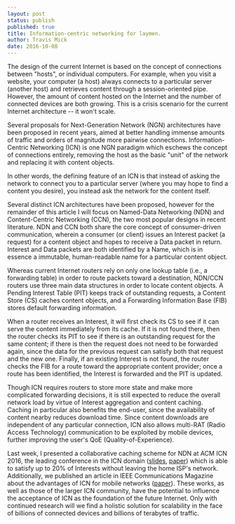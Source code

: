 ```yaml
---
layout: post
status: publish
published: true
title: Information-centric networking for laymen.
author: Travis Mick
date: 2016-10-08
---
```


The design of the current Internet is based on the concept of connections between "hosts", or individual computers. For example, when you visit a website, your computer (a host) always connects to a particular server (another host) and retrieves content through a session-oriented pipe. However, the amount of content hosted on the Internet and the number of connected devices are both growing. This is a crisis scenario for the current Internet architecture -- it won't scale.

<!-- more -->

Several proposals for Next-Generation Network (NGN) architectures have been proposed in recent years, aimed at better handling immense amounts of traffic and orders of magnitude more pairwise connections. Information-Centric Networking (ICN) is one NGN paradigm which eschews the concept of connections entirely, removing the host as the basic "unit" of the network and replacing it with content objects.

In other words, the defining feature of an ICN is that instead of asking the network to connect you to a particular server (where you may hope to find a content you desire), you instead ask the network for the content itself.

Several distinct ICN architectures have been proposed, however for the remainder of this article I will focus on Named-Data Networking (NDN) and Content-Centric Networking (CCN), the two most popular designs in recent literature. NDN and CCN both share the core concept of consumer-driven communication, wherein a consumer (or client) issues an Interest packet (a request) for a content object and hopes to receive a Data packet in return. Interest and Data packets are both identified by a Name, which is in essence a immutable, human-readable name for a particular content object.

Whereas current Internet routers rely on only one lookup table (i.e., a forwarding table) in order to route packets toward a destination, NDN/CCN routers use three main data structures in order to locate content objects. A Pending Interest Table (PIT) keeps track of outstanding requests, a Content Store (CS) caches content objects, and a Forwarding Information Base (FIB) stores default forwarding information.

When a router receives an Interest, it will first check its CS to see if it can serve the content immediately from its cache. If it is not found there, then the router checks its PIT to see if there is an outstanding request for the same content; if there is then the request does not need to be forwarded again, since the data for the previous request can satisfy both that request and the new one. Finally, if an existing Interest is not found, the router checks the FIB for a route toward the appropriate content provider; once a route has been identified, the Interest is forwarded and the PIT is updated.

Though ICN requires routers to store more state and make more complicated forwarding decisions, it is still expected to reduce the overall network load by virtue of Interest aggregation and content caching. Caching in particular also benefits the end-user, since the availability of content nearby reduces download time. Since content downloads are independent of any particular connection, ICN also allows multi-RAT (Radio Access Technology) communication to be exploited by mobile devices, further improving the user's QoE (Quality-of-Experience).

Last week, I presented a collaborative caching scheme for NDN at ACM ICN 2016, the leading conference in the ICN domain ([slides](http://conferences2.sigcomm.org/acm-icn/2016/slides/Session3/mick.pdf), [paper](http://conferences2.sigcomm.org/acm-icn/2016/proceedings/p93-mick.pdf)) which is able to satisfy up to 20% of Interests without leaving the home ISP's network. Additionally, we published an article in IEEE Communications Magazine about the advantages of ICN for mobile networks ([paper](/papers/COMG_20160901_Sep_2016.pdf)). These works, as well as those of the larger ICN community, have the potential to influence the acceptance of ICN as the foundation of the future Internet. Only with continued research will we find a holistic solution for scalability in the face of billions of connected devices and billions of terabytes of traffic.

